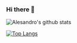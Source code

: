 ### Hi there 👋

![Alesandro's github stats](https://github-readme-stats.vercel.app/api?username=alesandrog&count_private=true&show_icons=true&theme=prussian)

[![Top Langs](https://github-readme-stats.vercel.app/api/top-langs/?username=alesandrog&layout=compact)](https://github.com/anuraghazra/github-readme-stats)


<!--
**alesandrog/alesandrog** is a ✨ _special_ ✨ repository because its `README.md` (this file) appears on your GitHub profile.

Here are some ideas to get you started:

- 🔭 I’m currently working on ...
- 🌱 I’m currently learning ...
- 👯 I’m looking to collaborate on ...
- 🤔 I’m looking for help with ...
- 💬 Ask me about ...
- 📫 How to reach me: ...
- 😄 Pronouns: ...
- ⚡ Fun fact: ...
-->
